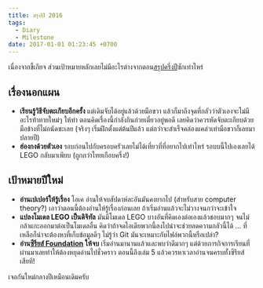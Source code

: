 ```yaml
---
title: สรุปปี 2016
tags:
  - Diary
  - Milestone
date: 2017-01-01 01:23:45 +0700
---
```


เนื่องจากขี้เกียจ ส่วนเป้าหมายหลักเลยไม่มีอะไรต่างจากตอน[สรุปครึ่งปี][midyear]ซักเท่าไหร่

## เรื่องนอกแผน

- __เรียนรู้วิธีจับตะเกียบอีกครั้ง__ แต่เดิมจับได้อยู่แล้วด้วยมือขวา แล้วก็มาถึงจุดที่กลัวว่าตัวเองจะไม่มีอะไรท้าทายใหม่ๆ ให้ทำ ตอนคิดเรื่องนี้กำลังกินก๋วยเตี๋ยวอยู่พอดี เลยคิดว่าควรหัดจับตะเกียบด้วยมือข้างที่ไม่ถนัดซะเลย (จริงๆ เริ่มฝึกตั้งแต่ต้นปีแล้ว แต่กว่าจะสำเร็จคล่องแคล่วเท่ามือขวาก็เลยมาปลายปี)
- __ฮ่องกงด้วยตัวเอง__ รอบก่อนไปกับครอบครัวเลยไม่ได้เที่ยวที่ที่อยากไปเท่าไหร่ รอบบนี้ไปเองเลยได้ LEGO กลับมาเพียบ (ถูกกว่าไทยเกือบครึ่ง!)

## เป้าหมายปีใหม่

- __อ่านเปเปอร์ให้รู้เรื่อง__ โอเค อ่านให้จบสัปดาห์ละอันมันคงยากไป (สำหรับสาย computer theory?) เอาว่าตอนนี้ต้องอ่านให้รู้เรื่องก่อนเลย ถ้าเริ่มอ่านแล้วจะไม่วางจนกว่าจะเข้าใจ
- __แปลงโมเดล LEGO เป็นดิจิทัล__ มันมีโมเดล LEGO บางอันที่คิดเองต่อเองแล้วชอบมากๆ จนไม่กล้าแกะออกมาต่อเป็นโมเดลอื่น คิดว่าถ้าจดไอเดียพวกนี้ลงไปน่าจะช่วยลดความกลัวนี้ได้ ... ที่เหลือก็น่าจะต้องหาที่เก็บข้อมูลดีๆ ไม่รู้ว่า Git มันจะเหมาะกับไฟล์พวกนี้หรือเปล่า?
- __อ่าน[ซีรียส์ Foundation][foundation] ให้จบ__ เริ่มอ่านมานานแล้วและพบว่าดีมากๆ แต่ด้วยภารกิจการเรียนที่ผ่านมาเลยทำให้ต้องหยุดอ่านไปชั่วคราว ตอนนี้ถึงเล่ม 5 แล้วควรหาเวลาอ่านจนครบทั้งซีรียส์เสียที!

เจอกันใหม่กลางปีเหมือนเดิมครับ


[midyear]: /2016/07/01/midyear-in-review.html
[foundation]: //en.wikipedia.org/wiki/Foundation_series
